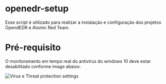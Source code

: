 # openedr-setup

Esse script é utilizado para realizar a instalação e configuração dos projetos OpendEDR e Atomic Red Team. 

# Pré-requisito

O monitoramento em tempo real do antivírus do windows 10 deve estar desabilitado conforme image abaixo:

![Virus e Threat protection settings](https://github.com/diego962/openedr-setup/assets/file1.png)